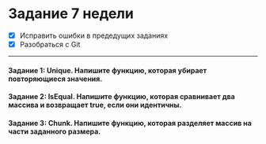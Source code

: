 # **Задание 7 недели**

- [X] Исправить ошибки в предедущих заданиях
- [X] Разобраться с Git
---
#### Задание 1: Unique. Напишите функцию, которая убирает повторяющиеся значения.
#### Задание 2: IsEqual. Напишите функцию, которая сравнивает два массива и возвращает true, если они идентичны.
#### Задание 3: Chunk. Напишите функцию, которая разделяет массив на части заданного размера.
